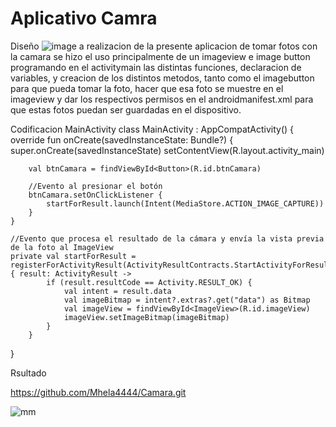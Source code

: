 #  Aplicativo Camra 
Diseño
![image](https://github.com/Mhela4444/Camara/assets/133244582/83923827-eecd-4cb8-9650-4dbdff50e06c)
a realizacion de la presente aplicacion de tomar fotos con la camara se hizo el uso principalmente de un imageview e image button programando en el activitymain las distintas funciones, declaracion de variables, y creacion de los distintos metodos, tanto como el imagebutton para que pueda tomar la foto, hacer que esa foto se muestre en el imageview y dar los respectivos permisos en el androidmanifest.xml para que estas fotos puedan ser guardadas en el dispositivo.



Codificacion  MainActivity
class MainActivity : AppCompatActivity() {
    override fun onCreate(savedInstanceState: Bundle?) {
        super.onCreate(savedInstanceState)
        setContentView(R.layout.activity_main)

        val btnCamara = findViewById<Button>(R.id.btnCamara)

        //Evento al presionar el botón
        btnCamara.setOnClickListener {
            startForResult.launch(Intent(MediaStore.ACTION_IMAGE_CAPTURE))
        }
    }

    //Evento que procesa el resultado de la cámara y envía la vista previa de la foto al ImageView
    private val startForResult =  registerForActivityResult(ActivityResultContracts.StartActivityForResult()) { result: ActivityResult ->
            if (result.resultCode == Activity.RESULT_OK) {
                val intent = result.data
                val imageBitmap = intent?.extras?.get("data") as Bitmap
                val imageView = findViewById<ImageView>(R.id.imageView)
                imageView.setImageBitmap(imageBitmap)
            }
        }
}

Rsultado

https://github.com/Mhela4444/Camara.git

![mm](https://github.com/Mhela4444/Camara/assets/133244582/c7e2b935-956c-4521-af8c-b92a9c2dd31c)
